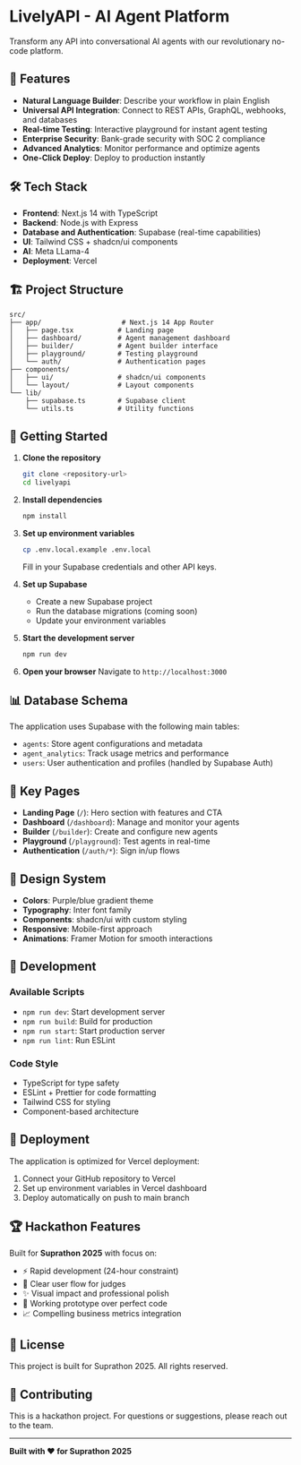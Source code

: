 # LivelyAPI - AI Agent Platform

Transform any API into conversational AI agents with our revolutionary no-code platform.

## 🚀 Features

- **Natural Language Builder**: Describe your workflow in plain English
- **Universal API Integration**: Connect to REST APIs, GraphQL, webhooks, and databases
- **Real-time Testing**: Interactive playground for instant agent testing
- **Enterprise Security**: Bank-grade security with SOC 2 compliance
- **Advanced Analytics**: Monitor performance and optimize agents
- **One-Click Deploy**: Deploy to production instantly

## 🛠 Tech Stack

- **Frontend**: Next.js 14 with TypeScript
- **Backend**: Node.js with Express
- **Database and Authentication**: Supabase (real-time capabilities)
- **UI**: Tailwind CSS + shadcn/ui components
- **AI**: Meta LLama-4
- **Deployment**: Vercel

## 🏗 Project Structure

```
src/
├── app/                    # Next.js 14 App Router
│   ├── page.tsx           # Landing page
│   ├── dashboard/         # Agent management dashboard
│   ├── builder/           # Agent builder interface
│   ├── playground/        # Testing playground
│   └── auth/              # Authentication pages
├── components/
│   ├── ui/                # shadcn/ui components
│   └── layout/            # Layout components
└── lib/
    ├── supabase.ts        # Supabase client
    └── utils.ts           # Utility functions
```

## 🚀 Getting Started

1. **Clone the repository**
   ```bash
   git clone <repository-url>
   cd livelyapi
   ```

2. **Install dependencies**
   ```bash
   npm install
   ```

3. **Set up environment variables**
   ```bash
   cp .env.local.example .env.local
   ```
   
   Fill in your Supabase credentials and other API keys.

4. **Set up Supabase**
   - Create a new Supabase project
   - Run the database migrations (coming soon)
   - Update your environment variables

5. **Start the development server**
   ```bash
   npm run dev
   ```

6. **Open your browser**
   Navigate to `http://localhost:3000`

## 📊 Database Schema

The application uses Supabase with the following main tables:

- `agents`: Store agent configurations and metadata
- `agent_analytics`: Track usage metrics and performance
- `users`: User authentication and profiles (handled by Supabase Auth)

## 🎯 Key Pages

- **Landing Page** (`/`): Hero section with features and CTA
- **Dashboard** (`/dashboard`): Manage and monitor your agents
- **Builder** (`/builder`): Create and configure new agents
- **Playground** (`/playground`): Test agents in real-time
- **Authentication** (`/auth/*`): Sign in/up flows

## 🎨 Design System

- **Colors**: Purple/blue gradient theme
- **Typography**: Inter font family
- **Components**: shadcn/ui with custom styling
- **Responsive**: Mobile-first approach
- **Animations**: Framer Motion for smooth interactions

## 🔧 Development

### Available Scripts

- `npm run dev`: Start development server
- `npm run build`: Build for production
- `npm run start`: Start production server
- `npm run lint`: Run ESLint

### Code Style

- TypeScript for type safety
- ESLint + Prettier for code formatting
- Tailwind CSS for styling
- Component-based architecture

## 🚀 Deployment

The application is optimized for Vercel deployment:

1. Connect your GitHub repository to Vercel
2. Set up environment variables in Vercel dashboard
3. Deploy automatically on push to main branch

## 🏆 Hackathon Features

Built for **Suprathon 2025** with focus on:

- ⚡ Rapid development (24-hour constraint)
- 🎯 Clear user flow for judges
- ✨ Visual impact and professional polish
- 🔧 Working prototype over perfect code
- 📈 Compelling business metrics integration

## 📝 License

This project is built for Suprathon 2025. All rights reserved.

## 🤝 Contributing

This is a hackathon project. For questions or suggestions, please reach out to the team.

---

**Built with ❤️ for Suprathon 2025**